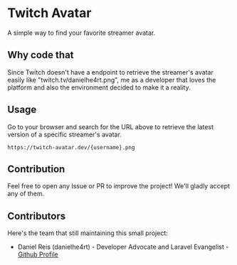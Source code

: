 # Twitch Avatar

A simple way to find your favorite streamer avatar.

## Why code that

Since Twitch doesn't have a endpoint to retrieve the streamer's avatar easily like "twitch.tv/danielhe4rt.png", me as a
developer that loves the platform and also the environment decided to make it a reality.

## Usage

Go to your browser and search for the URL above to retrieve the latest version of a specific streamer's avatar.

```
https://twitch-avatar.dev/{username}.png
```

## Contribution

Feel free to open any Issue or PR to improve the project! We'll gladly accept any of them.

## Contributors 

Here's the team that still maintaining this small project:

* Daniel Reis (danielhe4rt) - Developer Advocate and Laravel Evangelist - [Github Profile](https://github.com/danielhe4rt)
